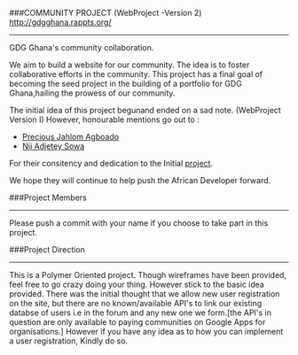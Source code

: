###COMMUNITY PROJECT (WebProject -Version 2) http://gdgghana.rappts.org/
<hr>

GDG Ghana's community collaboration.

We aim to build a website for our community. The idea is to foster collaborative efforts in the community. This project has a final goal of becoming the seed project in the building of a portfolio for GDG Ghana,hailing the prowess of our community.

The initial idea of this project begunand ended on a sad note. (WebProject Version I) However, honourable mentions go out to :

<ul>
<li><a href="https://github.com/JahlomP"> Precious Jahlom Agboado</a></li>
<li><a href="https://github.com/nadjetey">Nii Adjetey Sowa</a></li>
</ul>

For their consitency and dedication to the Initial <a href="https://github.com/GDGGhana/WebProjectBlue">project</a>.

We hope they will continue to help push the African Developer forward.

###Project Members
<hr>
Please push a commit with your name if you choose to take part in this project.

###Project Direction
<hr>
This is a Polymer Oriented project.
Though wireframes have been provided, feel free to go crazy doing your thing. However stick to the basic idea provided. There was the initial thought that we allow new user registration on the site, but there are no known/available API's to link our existing databse of users i.e in the forum and any new one we form.[the API's in question are only available to paying communities on Google Apps for organisations.] However if you have any idea as to how you can implement a user registration, Kindly do so.
